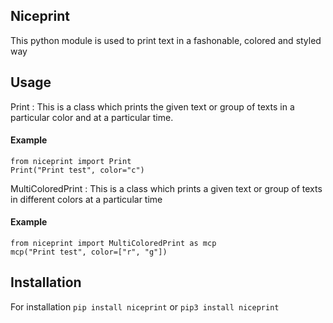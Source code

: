 Niceprint
---------
This python module is used to print text 
in a fashonable, colored and styled way

Usage
-----

Print :
    This is a class which prints the given text or group of texts in a 
    particular color and at a particular time.
#### Example
```
from niceprint import Print
Print("Print test", color="c")
```

MultiColoredPrint :
    This is a class which prints a given text or group of 
    texts in different colors at a particular time
#### Example
```
from niceprint import MultiColoredPrint as mcp
mcp("Print test", color=["r", "g"])
```

Installation
-----------
For installation
`pip install niceprint` or `pip3 install niceprint`
